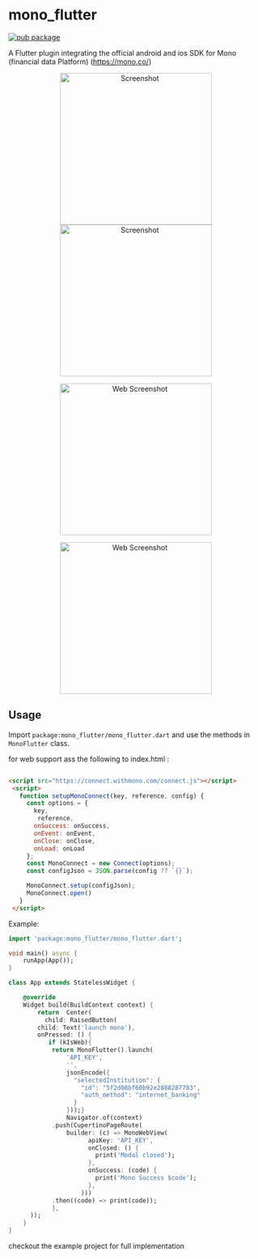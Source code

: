 # mono_flutter


[![pub package](https://img.shields.io/badge/Pub-0.0.1-green.svg)](https://pub.dartlang.org/packages/mono_flutter)

A Flutter plugin integrating the official android and ios SDK for Mono (financial data Platform) (https://mono.co/)

<p align="center">
  <img src="https://github.com/wiseminds/mono-flutter/raw/main/screenshot.jpeg" alt="Screenshot" height="300" />
  <img src="https://github.com/wiseminds/mono-flutter/raw/main/screenshot2.jpeg" alt="Screenshot" height="300" />
</p>

<p align="center">
  <img src="https://github.com/wiseminds/mono-flutter/raw/web/web-screenshot.png" alt="Web Screenshot" height="300" />
  
</p><p align="center">
  <img src="https://github.com/wiseminds/mono-flutter/raw/web/web-screenshot1.png" alt="Web Screenshot" height="300" />
  
</p>


## Usage

Import `package:mono_flutter/mono_flutter.dart` and use the methods in `MonoFlutter` class.


for web support ass the following to index.html :

 ``` HTML 

 <script src="https://connect.withmono.com/connect.js"></script>
  <script>
    function setupMonoConnect(key, reference, config) {
      const options = {
        key,
         reference,
        onSuccess: onSuccess,
        onEvent: onEvent,
        onClose: onClose,
        onLoad: onLoad
      };
      const MonoConnect = new Connect(options);
      const configJson = JSON.parse(config ?? `{}`);

      MonoConnect.setup(configJson);
      MonoConnect.open()
    }
  </script>

 ```

Example:
```dart
import 'package:mono_flutter/mono_flutter.dart';

void main() async {
    runApp(App());
}

class App extends StatelessWidget {

    @override
    Widget build(BuildContext context) {
        return  Center(
          child: RaisedButton(
        child: Text('launch mono'),
        onPressed: () {
           if (kIsWeb){
            return MonoFlutter().launch(
                'API_KEY',
                '',
                jsonEncode({
                  "selectedInstitution": {
                    "id": "5f2d08bf60b92e2888287703",
                    "auth_method": "internet_banking"
                  }
                }));}
                Navigator.of(context)
            .push(CupertinoPageRoute(
                builder: (c) => MonoWebView(
                      apiKey: 'API_KEY',
                      onClosed: () {
                        print('Modal closed');
                      },
                      onSuccess: (code) {
                        print('Mono Success $code');
                      },
                    )))
            .then((code) => print(code));
            },
      ));
    }
}

```

checkout the example project for full implementation